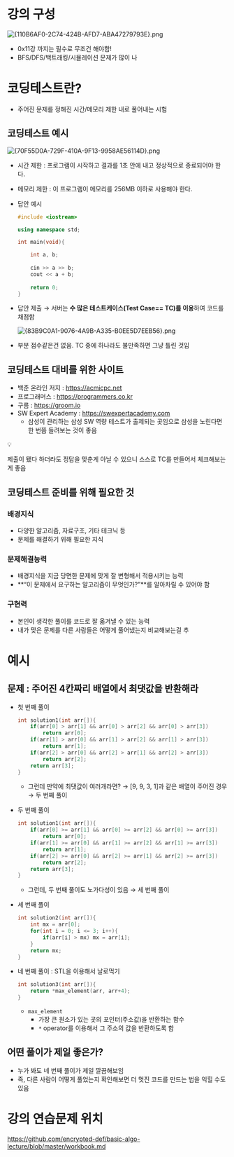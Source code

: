 # 강의 구성

![{110B6AF0-2C74-424B-AFD7-ABA47279793E}.png](attachment:c6375b99-aca6-4b00-a2dd-697a874b8a51:110B6AF0-2C74-424B-AFD7-ABA47279793E.png)

- 0x11강 까지는 필수로 무조건 해야함!
- BFS/DFS/백트래킹/시뮬레이션 문제가 많이 나

# 코딩테스트란?

- 주어진 문제를 정해진 시간/메모리 제한 내로 풀어내는 시험

## 코딩테스트 예시

![{70F55D0A-729F-410A-9F13-9958AE56114D}.png](attachment:4d89086d-8a7f-4528-b2aa-a8ecff366cf0:70F55D0A-729F-410A-9F13-9958AE56114D.png)

- 시간 제한 : 프로그램이 시작하고 결과를 1초 안에 내고 정상적으로 종료되어야 한다.
- 메모리 제한 : 이 프로그램이 메모리를 256MB 이하로 사용해야 한다.
- 답안 예시
    
    ```cpp
    #include <iostream>
    
    using namespace std;
    
    int main(void){
    
    	int a, b;
    	
    	cin >> a >> b;
    	cout << a + b;
    	
    	return 0;
    }
    ```
    
- 답안 제출 → 서버는 **수 많은 테스트케이스(Test Case== TC)를 이용**하여 코드를 채점함
    
    ![{83B9C0A1-9076-4A9B-A335-B0EE5D7EEB56}.png](attachment:860a7387-b378-409e-bdc8-c053a1a10e57:83B9C0A1-9076-4A9B-A335-B0EE5D7EEB56.png)
    
- 부분 점수같은건 없음. TC 중에 하나라도 불만족하면 그냥  틀린 것임

## 코딩테스트 대비를 위한 사이트

- 백준 온라인 저지 : https://acmicpc.net
- 프로그래머스 : https://programmers.co.kr
- 구름 : https://groom.io
- SW Expert Academy : https://swexpertacademy.com
    - 삼성이 관리하는 삼성 SW 역량 테스트가 출제되는 곳임으로 삼성을 노린다면 한 번쯤 들려보는 것이 좋음

<aside>
💡

제출이 됐다 하더라도 정답을 맞춘게 아닐 수 있으니 스스로 TC를 만들어서 체크해보는게 좋음

</aside>

## 코딩테스트 준비를 위해 필요한 것

### 배경지식

- 다양한 알고리즘, 자료구조, 기타 테크닉 등
- 문제를 해결하기 위해 필요한 지식

### 문제해결능력

- 배경지식을 지금 당면한 문제에 맞게 잘 변형해서 적용시키는 능력
- **“이 문제에서 요구하는 알고리즘이 무엇인가?”**를 알아차릴 수 있어야 함

### 구현력

- 본인이 생각한 풀이를 코드로 잘 옮겨낼 수 있는 능력
- 내가 맞은 문제를 다른 사람들은 어떻게 풀어냈는지 비교해보는걸 추

# 예시

## 문제 : 주어진 4칸짜리 배열에서 최댓값을 반환해라

- 첫 번째 풀이
    
    ```cpp
    int solution1(int arr[]){
    	if(arr[0] > arr[1] && arr[0] > arr[2] && arr[0] > arr[3])
    		return arr[0];
    	if(arr[1] > arr[0] && arr[1] > arr[2] && arr[1] > arr[3])
    		return arr[1];
    	if(arr[2] > arr[0] && arr[2] > arr[1] && arr[2] > arr[3])
    		return arr[2];
    	return arr[3];
    }
    ```
    
    - 그런데 만약에 최댓값이 여러개라면? → [9, 9, 3, 1]과 같은 배열이 주어진 경우
    → 두 번째 풀이
- 두 번째 풀이
    
    ```cpp
    int solution1(int arr[]){
    	if(arr[0] >= arr[1] && arr[0] >= arr[2] && arr[0] >= arr[3])
    		return arr[0];
    	if(arr[1] >= arr[0] && arr[1] >= arr[2] && arr[1] >= arr[3])
    		return arr[1];
    	if(arr[2] >= arr[0] && arr[2] >= arr[1] && arr[2] >= arr[3])
    		return arr[2];
    	return arr[3];
    }
    ```
    
    - 그런데, 두 번째 풀이도 노가다성이 있음
    → 세 번째 풀이
- 세 번째 풀이
    
    ```cpp
    int solution2(int arr[]){
    	int mx = arr[0];
    	for(int i = 0; i <= 3; i++){
    		if(arr[i] > mx) mx = arr[i];
    	}
    	return mx;
    }
    ```
    
- 네 번째 풀이 : STL을 이용해서 날로먹기
    
    ```cpp
    int solution3(int arr[]){
    	return *max_element(arr, arr+4);
    }
    ```
    
    - `max_element`
        - 가장 큰 원소가 있는 곳의 포인터(주소값)을 반환하는 함수
        - `*` operator를 이용해서 그 주소의 값을 반환하도록 함

## 어떤 풀이가 제일 좋은가?

- 누가 봐도 네 번째 풀이가 제일 깔끔해보임
- 즉, 다른 사람이 어떻게 풀었는지 확인해보면 더 멋진 코드를 만드는 법을 익힐 수도 있음

# 강의 연습문제 위치
https://github.com/encrypted-def/basic-algo-lecture/blob/master/workbook.md